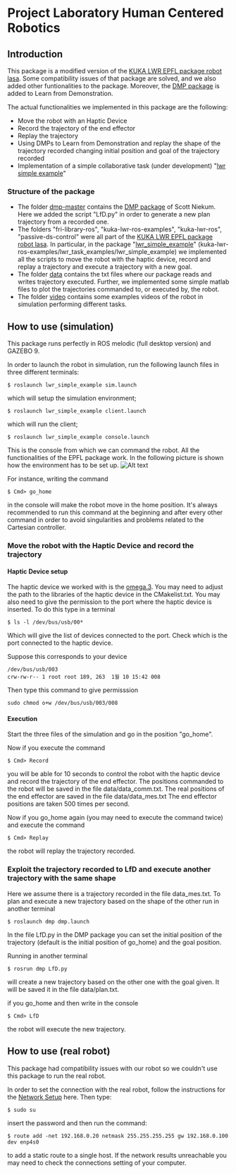 # Project Laboratory Human Centered Robotics

## Introduction


This package is a modified version of the [KUKA LWR EPFL package robot lasa](https://github.com/epfl-lasa/kuka-lwr-ros).
Some compatibility issues of that package are solved, and we also added other funtionalities to the package.
Moreover, the [DMP package](https://github.com/sniekum/dmp) is added to Learn from Demonstration.

The actual functionalities we implemented in this package are the following:


* Move the robot with an Haptic Device
* Record the trajectory of the end effector
* Replay the trajectory
* Using DMPs to Learn from Demonstration and replay the shape of the trajectory recorded changing initial position and goal of the trajectory recorded 
* Implementation of a simple collaborative task (under development) "[lwr simple example](kuka-lwr-ros-examples/lwr_task_examples/lwr_simple_example/)" 

### Structure of the package

* The folder [dmp-master](dmp-master/) contains the [DMP package](https://github.com/sniekum/dmp) of Scott Niekum. Here we added the script "LfD.py" in order to generate a new plan trajectory from a recorded one.
* The folders "fri-library-ros", "kuka-lwr-ros-examples", "kuka-lwr-ros", "passive-ds-control" were all part of the [KUKA LWR EPFL package robot lasa](https://github.com/epfl-lasa/kuka-lwr-ros). In particular, in the package "[lwr_simple_example](kuka-lwr-ros-examples/lwr_task_examples/lwr_simple_example/)" (kuka-lwr-ros-examples/lwr_task_examples/lwr_simple_example) we implemented all the scripts to move the robot with the haptic device, record and replay a trajectory and execute a trajectory with a new goal.
* The folder [data](data/) contains the txt files where our package reads and writes trajectory executed. Further, we implemented some simple matlab files to plot the trajectories commanded to, or executed by, the robot.
* The folder [video](video/) contains some examples videos of the robot in simulation performing different tasks.


## How to use (simulation)

This package runs perfectly in ROS melodic (full desktop version) and GAZEBO 9.

In order to launch the robot in simulation, run the following launch files in three different terminals:

```
$ roslaunch lwr_simple_example sim.launch
```

which will setup the simulation environment;

```
$ roslaunch lwr_simple_example client.launch
```
which will run the client;

```
$ roslaunch lwr_simple_example console.launch
```

This is the console from which we can command the robot.
All the functionalities of the EPFL package work.
In the following picture is shown how the environment has to be set up.
![Alt text](Images/environment.png "Environment set up")

For instance, writing the command

```
$ Cmd> go_home
```

in the console will make the robot move in the home position.
It's always recommended to run this command at the beginning and after every other command in order to avoid singularities and problems related to the Cartesian controller.

### Move the robot with the Haptic Device and record the trajectory

#### Haptic Device setup

The haptic device we worked with is the [omega.3](https://www.forcedimension.com/images/doc/specsheet_-_omega3.pdf). You may need to adjust the path to the libraries of the haptic device in the CMakelist.txt.
You may also need to give the permission to the port where the haptic device is inserted. To do this type in a terminal

```
$ ls -l /dev/bus/usb/00*
```
Which will give the list of devices connected to the port. Check which is the port connected to the haptic device.

Suppose this corresponds to your device
```
/dev/bus/usb/003
crw-rw-r-- 1 root root 189, 263  1월 10 15:42 008
```
Then type this command to give permisssion
```
sudo chmod o+w /dev/bus/usb/003/008
```
#### Execution

Start the three files of the simulation and go in the position "go_home".

Now if you execute the command

```
$ Cmd> Record
```

you will be able for 10 seconds to control the robot with the haptic device and record the trajectory of the end effector. The positions commanded to the robot will be saved in the file data/data_comm.txt. The real positions of the end effector are saved in the file data/data_mes.txt
The end effector positions are taken 500 times per second.

Now if you go_home again (you may need to execute the command twice) and execute the command

```
$ Cmd> Replay
```

the robot will replay the trajectory recorded.

### Exploit the trajectory recorded to LfD and execute another trajectory with the same shape

Here we assume there is a trajectory recorded in the file data_mes.txt. To plan and execute a new trajectory based on the shape of the other run in another terminal

```
$ roslaunch dmp dmp.launch
```
 
In the file LfD.py in the DMP package you can set the initial position of the trajectory (default is the initial position of go_home) and the goal position.

Running in another terminal

```
$ rosrun dmp LfD.py
```

will create a new trajectory based on the other one with the goal given. It will be saved it in the file data/plan.txt.

if you go_home and then write in the console

```
$ Cmd> LfD
```

the robot will execute the new trajectory.

## How to use (real robot)

This package had compatibility issues with our robot so we couldn't use this package to run the real robot.

In order to set the connection with the real robot, follow the instructions for the [Network Setup](https://github.com/epfl-lasa/kuka-lwr-ros/wiki/Network-setup) here. Then type:
```
$ sudo su
```
insert the password and then run the command:
```
$ route add -net 192.168.0.20 netmask 255.255.255.255 gw 192.168.0.100 dev enp4s0
```
to add a static route to a single host. 
If the network results unreachable you may need to check the connections setting of your computer.


